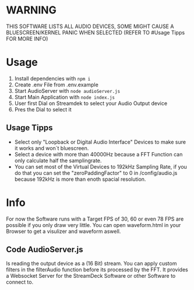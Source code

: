 # WARNING
THIS SOFTWARE LISTS ALL AUDIO DEVICES, SOME MIGHT CAUSE A BLUESCREEN/KERNEL PANIC WHEN SELECTED (REFER TO #Usage Tipps FOR MORE INFO)

# Usage
1. Install dependencies with `npm i`
2. Create .env File from .env.example
3. Start AudioServer with `node audioServer.js`
4. Start Main Application with `node index.js`
5. User first Dial on Streamdek to select your Audio Output device
6. Pres the Dial to select it

## Usage Tipps
- Select only "Loopback or Digital Audio Interface" Devices to make sure it works and won´t bluescreen.
- Select a device with more than 40000Hz because a FFT Function can only calculate half the samplingrate.
- You can set most of the Virtual Devices to 192kHz Sampling Rate, if you do that you can set the "zeroPaddingFactor" to 0 in /config/audio.js because 192kHz is more than enoth spacial resolution.

# Info
For now the Software runs with a Target FPS of 30, 60 or even 78 FPS are possible if you only draw very little.
You can open waveform.html in your Browser to get a visulizer and waveform aswell.

## Code AudioServer.js
Is reading the output device as a (16 Bit) stream.
You can apply custom filters in the filterAudio function before its processed by the FFT.
It provides a Websocket Server for the StreamDeck Software or other Software to connect to.
